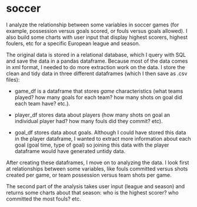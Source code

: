 # soccer

I analyze the relationship between some variables in soccer games (for example, possession versus goals scored, or fouls versus goals allowed). I also build some charts with user input that display highest scorers, highest foulers, etc for a specific European league and season.

The original data is stored in a relational database, which I query with SQL and save the data in a pandas dataframe. Because most of the data comes in xml format, I needed to do more extraction work on the data. I store the clean and tidy data in three different dataframes (which I then save as .csv files): 

* game_df is a dataframe that stores *game* characteristics (what teams played? how many goals for each team? how many shots on goal did each team have? etc.). 

* player_df stores data about players (how many shots on goal an individual player had? how many fouls did they commit? etc).

* goal_df stores data about goals. Although I could have stored this data in the player dataframe, I wanted to extract more information about each goal (goal time, type of goal) so joining this data with the player dataframe would have generated untidy data.

After creating these dataframes, I move on to analyzing the data. I look first at relationships between some variables, like fouls committed versus shots created per game, or team possession versus team shots per game. 

The second part of the analysis takes user input (league and season) and returns some charts about that season: who is the highest scorer? who committed the most fouls? etc. 
